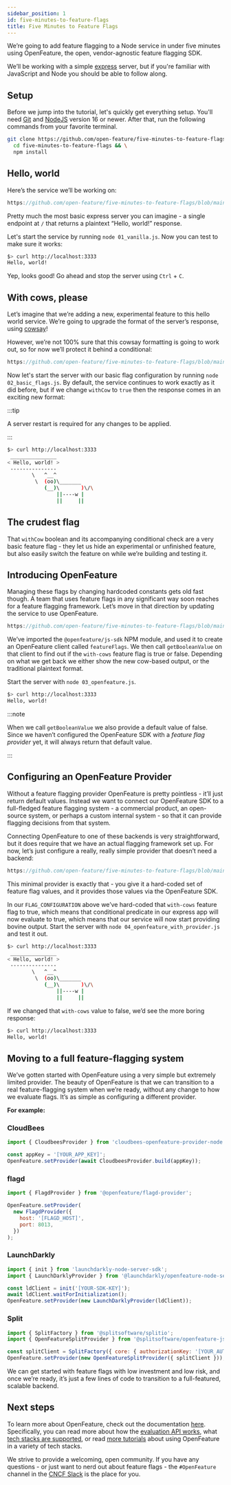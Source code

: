 ```yaml
---
sidebar_position: 1
id: five-minutes-to-feature-flags
title: Five Minutes to Feature Flags
---
```

We’re going to add feature flagging to a Node service in under five minutes using OpenFeature, the open, vendor-agnostic feature flagging SDK.

We’ll be working with a simple [express][express] server, but if you're familiar with JavaScript and Node you should be able to follow along.

## Setup

Before we jump into the tutorial, let's quickly get everything setup. You'll need [Git](https://git-scm.com/) and [NodeJS](https://nodejs.org/) version 16 or newer. After that, run the following commands from your favorite terminal.

```bash
git clone https://github.com/open-feature/five-minutes-to-feature-flags.git && \
  cd five-minutes-to-feature-flags && \
  npm install
```

## Hello, world

Here’s the service we’ll be working on:

```js reference title="01_vanilla.js"
https://github.com/open-feature/five-minutes-to-feature-flags/blob/main/01_vanilla.js
```

Pretty much the most basic express server you can imagine - a single endpoint at `/` that returns a plaintext “Hello, world!” response.

Let's start the service by running `node 01_vanilla.js`. Now you can test to make sure it works:

```bash
$> curl http://localhost:3333
Hello, world!
```

Yep, looks good! Go ahead and stop the server using `Ctrl` + `C`.

## With cows, please

Let’s imagine that we’re adding a new, experimental feature to this hello world service. We’re going to upgrade the format of the server’s response, using [cowsay][cowsay]!

However, we’re not 100% sure that this cowsay formatting is going to work out, so for now we’ll protect it behind a conditional:

```js reference title="02_basic_flags.js"
https://github.com/open-feature/five-minutes-to-feature-flags/blob/main/02_basic_flags.js
```

Now let's start the server with our basic flag configuration by running `node 02_basic_flags.js`. By default, the service continues to work exactly as it did before, but if we change `withCow` to `true` then the response comes in an exciting new format:

:::tip

A server restart is required for any changes to be applied.

:::

```bash
$> curl http://localhost:3333
 _______________
< Hello, world! >
 ---------------
        \   ^__^
         \  (oo)\_______
            (__)\       )\/\
                ||----w |
                ||     ||
```

## The crudest flag

That `withCow` boolean and its accompanying conditional check are a very basic feature flag - they let us hide an experimental or unfinished feature, but also easily switch the feature on while we’re building and testing it.

## Introducing OpenFeature

Managing these flags by changing hardcoded constants gets old fast though. A team that uses feature flags in any significant way soon reaches for a feature flagging framework. Let’s move in that direction by updating the service to use OpenFeature.

```js reference title="03_openfeature.js"
https://github.com/open-feature/five-minutes-to-feature-flags/blob/main/03_openfeature.js
```

We’ve imported the `@openfeature/js-sdk` NPM module, and used it to create an OpenFeature client called `featureFlags`. We then call `getBooleanValue` on that client to find out if the `with-cows` feature flag is true or false. Depending on what we get back we either show the new cow-based output, or the traditional plaintext format.

Start the server with `node 03_openfeature.js`.

```bash
$> curl http://localhost:3333
Hello, world!
```

:::note

When we call `getBooleanValue` we also provide a default value of false. Since we haven’t configured the OpenFeature SDK with a _feature flag provider_ yet, it will always return that default value.

:::

## Configuring an OpenFeature Provider

Without a feature flagging provider OpenFeature is pretty pointless - it’ll just return default values. Instead we want to connect our OpenFeature SDK to a full-fledged feature flagging system - a commercial product, an open-source system, or perhaps a custom internal system - so that it can provide flagging decisions from that system.

Connecting OpenFeature to one of these backends is very straightforward, but it does require that we have an actual flagging framework set up. For now, let’s just configure a really, really simple provider that doesn’t need a backend:

```js reference title="04_openfeature_with_provider.js"
https://github.com/open-feature/five-minutes-to-feature-flags/blob/main/04_openfeature_with_provider.js
```

This minimal provider is exactly that - you give it a hard-coded set of feature flag values, and it provides those values via the OpenFeature SDK.

In our `FLAG_CONFIGURATION` above we’ve hard-coded that `with-cows` feature flag to true, which means that conditional predicate in our express app will now evaluate to true, which means that our service will now start providing bovine output. Start the server with `node 04_openfeature_with_provider.js` and test it out.

```bash
$> curl http://localhost:3333
 _______________
< Hello, world! >
 ---------------
        \   ^__^
         \  (oo)\_______
            (__)\       )\/\
                ||----w |
                ||     ||
```

If we changed that `with-cows` value to false, we’d see the more boring response:

```bash
$> curl http://localhost:3333
Hello, world!
```

## Moving to a full feature-flagging system

We’ve gotten started with OpenFeature using a very simple but extremely limited provider. The beauty of OpenFeature is that we can transition to a real feature-flagging system when we’re ready, without any change to how we evaluate flags. It’s as simple as configuring a different provider.

**For example:**

### CloudBees

```js
import { CloudbeesProvider } from 'cloudbees-openfeature-provider-node';

const appKey = '[YOUR_APP_KEY]';
OpenFeature.setProvider(await CloudbeesProvider.build(appKey));
```

### flagd

```js
import { FlagdProvider } from '@openfeature/flagd-provider';

OpenFeature.setProvider(
  new FlagdProvider({
    host: '[FLAGD_HOST]',
    port: 8013,
  })
);
```

### LaunchDarkly

```js
import { init } from 'launchdarkly-node-server-sdk';
import { LaunchDarklyProvider } from '@launchdarkly/openfeature-node-server';

const ldClient = init('[YOUR-SDK-KEY]');
await ldClient.waitForInitialization();
OpenFeature.setProvider(new LaunchDarklyProvider(ldClient));
```

### Split

```js
import { SplitFactory } from '@splitsoftware/splitio';
import { OpenFeatureSplitProvider } from '@splitsoftware/openfeature-js-split-provider';

const splitClient = SplitFactory({ core: { authorizationKey: '[YOUR_AUTH_KEY]' } }).client();
OpenFeature.setProvider(new OpenFeatureSplitProvider({ splitClient }));
```

We can get started with feature flags with low investment and low risk, and once we’re ready, it’s just a few lines of code to transition to a full-featured, scalable backend.

## Next steps

To learn more about OpenFeature, check out the documentation [here](/docs/reference/intro). Specifically, you can read more about how the [evaluation API works](/docs/reference/concepts/evaluation-api/), what [tech stacks are supported](/docs/reference/technologies/), or read [more tutorials](/docs/category/getting-started/) about using OpenFeature in a variety of tech stacks.

We strive to provide a welcoming, open community. If you have any questions - or just want to nerd out about feature flags - the `#OpenFeature` channel in the [CNCF Slack][cncf-slack] is the place for you.

[express]: https://expressjs.com/
[cowsay]: https://www.npmjs.com/package/cowsay
[cncf-slack]: https://slack.cncf.io/
